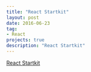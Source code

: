 ```yaml
---
title: "React Startkit"
layout: post
date: 2016-06-23
tag:
- React
projects: true
description: "React Startkit"
---
```


<a href="https://github.com/yifanchen/react-startkit" target="_blank">React Startkit</a>


